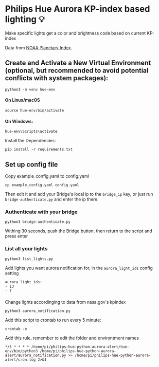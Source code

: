 # Philips Hue Aurora KP-index based lighting 💡

Make specific lights get a color and brightness code based on current KP-index

Data from [NOAA Planetary Index](https://www.swpc.noaa.gov/products/planetary-k-index).

## Create and Activate a New Virtual Environment (optional, but recommended to avoid potential conflicts with system packages):

    python3 -m venv hue-env

#### On Linux/macOS
    source hue-env/bin/activate  
#### On Windows:

    hue-env\Scripts\activate

Install the Dependencies:

    pip install -r requirements.txt

## Set up config file

Copy example_config.yaml to config.yaml

    cp example_config.yaml config.yaml

Then edit it and add your Bridge's local ip to the `bridge_ip` key, or just run `bridge-authenticate.py` and enter the ip there.

### Authenticate with your bridge

    python3 bridge-authenticate.py

Withing 30 seconds, push the Bridge button, then return to the script and press enter

### List all your lights

    python3 list_lights.py

Add lights you want aurora notification for, in the `aurora_light_ids` config setting

    aurora_light_ids:
    - 13
    - 7

### 

Change lights accordinging to data from nasa.gov's kpindex

    python3 aurora_notification.py

Add this script to crontab to run every 5 minute:

    crontab -e

Add this rule, remember to edit the folder and environtment names

    */5 * * * * /home/pi/philips-hue-python-aurora-alert/hue-env/bin/python3 /home/pi/philips-hue-python-aurora-alert/aurora_notification.py >> /home/pi/philips-hue-python-aurora-alert/cron.log 2>&1

